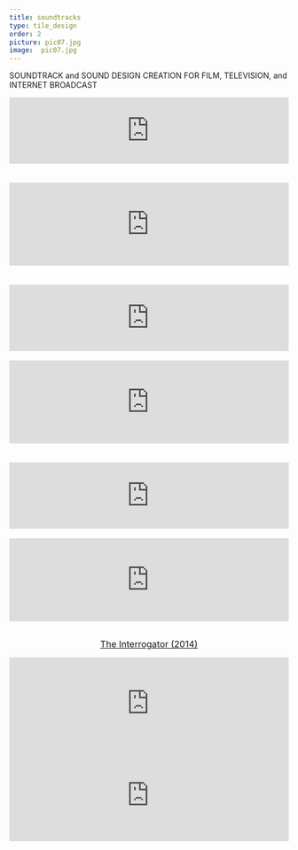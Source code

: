 ```yaml
---
title: soundtracks
type: tile_design
order: 2
picture: pic07.jpg
image:  pic07.jpg
---
```

SOUNDTRACK and SOUND DESIGN CREATION FOR FILM, TELEVISION, and INTERNET BROADCAST
<br>

<div class="separator" style="clear: both; text-align: center;">

<div class="separator" style="clear: both; text-align: center;">
<iframe style="border: 0; width: 100%; height: 120px;" src="https://bandcamp.com/EmbeddedPlayer/track=1705232599/size=large/bgcol=333333/linkcol=0f91ff/tracklist=false/artwork=small/transparent=true/" seamless><a href="http://daringventuresmultimedia.bandcamp.com/track/love-v-survival">Love v Survival by Dr D</a></iframe>
<br>
<br>
<br>
<iframe frameborder="no" height="150" scrolling="no" src="https://w.soundcloud.com/player/?url=https%3A//api.soundcloud.com/tracks/10586975&amp;auto_play=false&amp;hide_related=false&amp;show_comments=true&amp;show_user=true&amp;show_reposts=false&amp;visual=true" width="100%"></iframe>&nbsp; </div>
<div class="separator" style="clear: both; text-align: center;">
<br /></div>

<iframe style="border: 0; width: 100%; height: 120px;" src="https://bandcamp.com/EmbeddedPlayer/track=3487991201/size=large/bgcol=333333/linkcol=0f91ff/tracklist=false/artwork=small/transparent=true/" seamless><a href="http://daringventuresmultimedia.bandcamp.com/track/exorcize">Exorcize by Dr D</a></iframe>
<br>
<br>

<div style="text-align: center;">
<iframe frameborder="no" height="150" scrolling="no" src="https://w.soundcloud.com/player/?url=https%3A//api.soundcloud.com/tracks/11203503&amp;auto_play=false&amp;hide_related=false&amp;show_comments=true&amp;show_user=true&amp;show_reposts=false&amp;visual=true" width="100%"></iframe></div>
<div style="text-align: center;">
<br /></div>
<div style="text-align: center;">
<br /></div>

<iframe style="border: 0; width: 100%; height: 120px;" src="https://bandcamp.com/EmbeddedPlayer/track=781583754/size=large/bgcol=ffffff/linkcol=2ebd35/tracklist=false/artwork=small/transparent=true/" seamless><a href="http://daringventuresmultimedia.bandcamp.com/track/mad-dash-through-the-mall-on-christmas-eve">Mad Dash Through the Mall on Christmas Eve by Dr D</a></iframe>
<br>
<br>

<div style="text-align: center;">
<iframe frameborder="no" height="150" scrolling="no" src="https://w.soundcloud.com/player/?url=https%3A//api.soundcloud.com/tracks/11204982&amp;auto_play=false&amp;hide_related=false&amp;show_comments=true&amp;show_user=true&amp;show_reposts=false&amp;visual=true" width="100%"></iframe></div>
<br>


<span style="color: red; font-size: medium;"><a href="http://www.imdb.com/title/tt3735912/?ref_=nm_flmg_wr_1" target="_blank">The Interrogator (2014)</a></span></div>
<div class="separator" style="clear: both; text-align: center;">
<iframe frameborder="no" height="166" scrolling="no" src="https://w.soundcloud.com/player/?url=https%3A//api.soundcloud.com/tracks/185801109&amp;color=ff5500&amp;auto_play=false&amp;hide_related=false&amp;show_comments=true&amp;show_user=true&amp;show_reposts=false" width="100%"></iframe></div>
<div class="separator" style="clear: both; text-align: center;">
<iframe frameborder="no" height="166" scrolling="no" src="https://w.soundcloud.com/player/?url=https%3A//api.soundcloud.com/tracks/185801248&amp;color=ff5500&amp;auto_play=false&amp;hide_related=false&amp;show_comments=true&amp;show_user=true&amp;show_reposts=false" width="100%"></iframe>&nbsp; &nbsp;</div>
<div class="separator" style="clear: both; text-align: center;">
<i><br /></i></div>
